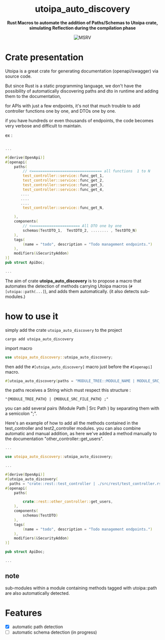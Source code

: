 <div align="center">
  <h1>utoipa_auto_discovery</h1>
  <p>
    <strong>Rust Macros to automate the addition of Paths/Schemas to Utoipa crate, simulating Reflection during the compilation phase</strong>
  </p>
  <p>

![MSRV](https://img.shields.io/badge/rustc-1.69+-ab6000.svg)

  </p>
</div>

# Crate presentation

Utoipa is a great crate for generating documentation (openapi/swagger) via source code.

But since Rust is a static programming language, we don't have the possibility of automatically discovering paths and dto in runtime and adding them to the documentation,

for APIs with just a few endpoints, it's not that much trouble to add controller functions one by one, and DTOs one by one.

if you have hundreds or even thousands of endpoints, the code becomes very verbose and difficult to maintain.

ex :

```rust

...

#[derive(OpenApi)]
#[openapi(
    paths(
        // <================================ all functions  1 to N
        test_controller::service::func_get_1,
        test_controller::service::func_get_2,
        test_controller::service::func_get_3,
        test_controller::service::func_get_4,
       ....
       ....
       ....
        test_controller::service::func_get_N,

    ),
    components(
        // <====================== All DTO one by one
        schemas(TestDTO_1,  TestDTO_2, ........ , TestDTO_N)
    ),
    tags(
        (name = "todo", description = "Todo management endpoints.")
    ),
    modifiers(&SecurityAddon)
)]
pub struct ApiDoc;

...

```

The aim of crate **utoipa_auto_discovery** is to propose a macro that automates the detection of methods carrying Utoipa macros (`#[utoipa::path(...]`), and adds them automatically. (it also detects sub-modules.)

# how to use it

simply add the crate `utoipa_auto_discovery` to the project

```
cargo add utoipa_auto_discovery
```

import macro

```rust
use utoipa_auto_discovery::utoipa_auto_discovery;
```

then add the `#[utoipa_auto_discovery]` macro just before the `#[openapi]` macro.

```rust
#[utoipa_auto_discovery(paths = "MODULE_TREE::MODULE_NAME | MODULE_SRC_FILE_PATH; MODULE_TREE::MODULE_NAME | MODULE_SRC_FILE_PATH; ... ;")]
```

the paths receives a String which must respect this structure :

`"{MODULE_TREE_PATH} | {MODULE_SRC_FILE_PATH} ;"`

you can add several pairs (Module Path | Src Path ) by separating them with a semicolon ";".

Here's an example of how to add all the methods contained in the test_controller and test2_controller modules.
you can also combine automatic and manual addition, as here we've added a method manually to the documentation "other_controller::get_users".

```rust
...

use utoipa_auto_discovery::utoipa_auto_discovery;

...

#[derive(OpenApi)]
#[utoipa_auto_discovery(
  paths = "crate::rest::test_controller | ./src/rest/test_controller.rs ; crate::rest::test2_controller | ./src/rest/test2_controller.rs")]
#[openapi(
    paths(

        crate::rest::other_controller::get_users,
    ),
    components(
        schemas(TestDTO)
    ),
    tags(
        (name = "todo", description = "Todo management endpoints.")
    ),
    modifiers(&SecurityAddon)
)]

pub struct ApiDoc;

...

```

## note

sub-modules within a module containing methods tagged with utoipa::path are also automatically detected.

# Features

- [x] automatic path detection
- [ ] automatic schema detection (in progress)
